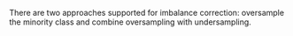 There are two approaches supported for imbalance correction: oversample the minority class and combine oversampling with undersampling.

